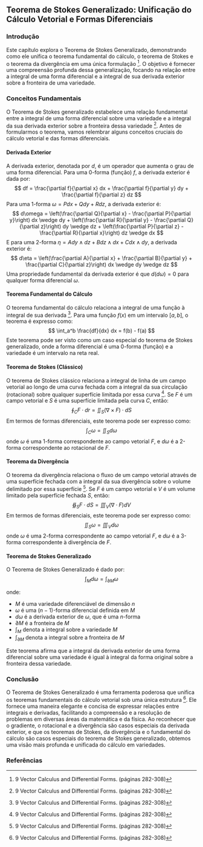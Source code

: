 ## Teorema de Stokes Generalizado: Unificação do Cálculo Vetorial e Formas Diferenciais

### Introdução
Este capítulo explora o Teorema de Stokes Generalizado, demonstrando como ele unifica o teorema fundamental do cálculo, o teorema de Stokes e o teorema da divergência em uma única formulação [^1]. O objetivo é fornecer uma compreensão profunda dessa generalização, focando na relação entre a integral de uma forma diferencial e a integral de sua derivada exterior sobre a fronteira de uma variedade.

### Conceitos Fundamentais

O Teorema de Stokes generalizado estabelece uma relação fundamental entre a integral de uma forma diferencial sobre uma variedade e a integral da sua derivada exterior sobre a fronteira dessa variedade [^1]. Antes de formularmos o teorema, vamos relembrar alguns conceitos cruciais do cálculo vetorial e das formas diferenciais.

#### Derivada Exterior
A derivada exterior, denotada por $d$, é um operador que aumenta o grau de uma forma diferencial. Para uma 0-forma (função) $f$, a derivada exterior é dada por:
$$ df = \frac{\partial f}{\partial x} dx + \frac{\partial f}{\partial y} dy + \frac{\partial f}{\partial z} dz $$
Para uma 1-forma $\omega = Pdx + Qdy + Rdz$, a derivada exterior é:
$$ d\omega = \left(\frac{\partial Q}{\partial x} - \frac{\partial P}{\partial y}\right) dx \wedge dy + \left(\frac{\partial R}{\partial y} - \frac{\partial Q}{\partial z}\right) dy \wedge dz + \left(\frac{\partial P}{\partial z} - \frac{\partial R}{\partial x}\right) dz \wedge dx $$
E para uma 2-forma $\eta = A dy \wedge dz + B dz \wedge dx + C dx \wedge dy$, a derivada exterior é:
$$ d\eta = \left(\frac{\partial A}{\partial x} + \frac{\partial B}{\partial y} + \frac{\partial C}{\partial z}\right) dx \wedge dy \wedge dz $$
Uma propriedade fundamental da derivada exterior é que $d(d\omega) = 0$ para qualquer forma diferencial $\omega$.

#### Teorema Fundamental do Cálculo
O teorema fundamental do cálculo relaciona a integral de uma função à integral de sua derivada [^1]. Para uma função $f(x)$ em um intervalo $[a, b]$, o teorema é expresso como:
$$ \int_a^b \frac{df}{dx} dx = f(b) - f(a) $$
Este teorema pode ser visto como um caso especial do teorema de Stokes generalizado, onde a forma diferencial é uma 0-forma (função) e a variedade é um intervalo na reta real.

#### Teorema de Stokes (Clássico)
O teorema de Stokes clássico relaciona a integral de linha de um campo vetorial ao longo de uma curva fechada com a integral da sua circulação (rotacional) sobre qualquer superfície limitada por essa curva [^1]. Se $F$ é um campo vetorial e $S$ é uma superfície limitada pela curva $C$, então:
$$ \oint_C F \cdot dr = \iint_S (\nabla \times F) \cdot dS $$
Em termos de formas diferenciais, este teorema pode ser expresso como:
$$ \int_C \omega = \iint_S d\omega $$
onde $\omega$ é uma 1-forma correspondente ao campo vetorial $F$, e $d\omega$ é a 2-forma correspondente ao rotacional de $F$.

#### Teorema da Divergência
O teorema da divergência relaciona o fluxo de um campo vetorial através de uma superfície fechada com a integral da sua divergência sobre o volume delimitado por essa superfície [^1]. Se $F$ é um campo vetorial e $V$ é um volume limitado pela superfície fechada $S$, então:
$$ \oiint_S F \cdot dS = \iiint_V (\nabla \cdot F) dV $$
Em termos de formas diferenciais, este teorema pode ser expresso como:
$$ \iint_S \omega = \iiint_V d\omega $$
onde $\omega$ é uma 2-forma correspondente ao campo vetorial $F$, e $d\omega$ é a 3-forma correspondente à divergência de $F$.

#### Teorema de Stokes Generalizado
O Teorema de Stokes Generalizado é dado por:
$$ \int_M d\omega = \int_{\partial M} \omega $$

onde:
- $M$ é uma variedade diferenciável de dimensão $n$
- $\omega$ é uma $(n-1)$-forma diferencial definida em $M$
- $d\omega$ é a derivada exterior de $\omega$, que é uma $n$-forma
- $\partial M$ é a fronteira de $M$
- $\int_M$ denota a integral sobre a variedade $M$
- $\int_{\partial M}$ denota a integral sobre a fronteira de $M$

Este teorema afirma que a integral da derivada exterior de uma forma diferencial sobre uma variedade é igual à integral da forma original sobre a fronteira dessa variedade.

### Conclusão

O Teorema de Stokes Generalizado é uma ferramenta poderosa que unifica os teoremas fundamentais do cálculo vetorial sob uma única estrutura [^1]. Ele fornece uma maneira elegante e concisa de expressar relações entre integrais e derivadas, facilitando a compreensão e a resolução de problemas em diversas áreas da matemática e da física. Ao reconhecer que o gradiente, o rotacional e a divergência são casos especiais da derivada exterior, e que os teoremas de Stokes, da divergência e o fundamental do cálculo são casos especiais do teorema de Stokes generalizado, obtemos uma visão mais profunda e unificada do cálculo em variedades.

### Referências
[^1]: 9 Vector Calculus and Differential Forms. (páginas 282-308)
<!-- END -->